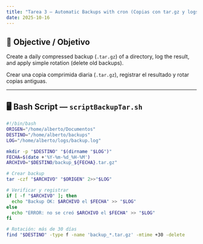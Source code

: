 ```yaml
---
title: "Tarea 3 — Automatic Backups with cron (Copias con tar.gz y logs)"
date: 2025-10-16
---
```


## 🎯 Objective / Objetivo
Create a daily compressed backup (`.tar.gz`) of a directory, log the result, and apply simple rotation (delete old backups).

Crear una copia comprimida diaria (`.tar.gz`), registrar el resultado y rotar copias antiguas.

---

## 🖥️ Bash Script — `scriptBackupTar.sh`

```bash
#!/bin/bash
ORIGEN="/home/alberto/Documentos"
DESTINO="/home/alberto/backups"
LOG="/home/alberto/logs/backup.log"

mkdir -p "$DESTINO" "$(dirname "$LOG")"
FECHA=$(date +'%Y-%m-%d_%H-%M')
ARCHIVO="$DESTINO/backup_${FECHA}.tar.gz"

# Crear backup
tar -czf "$ARCHIVO" "$ORIGEN" 2>>"$LOG"

# Verificar y registrar
if [ -f "$ARCHIVO" ]; then
  echo "Backup OK: $ARCHIVO el $FECHA" >> "$LOG"
else
  echo "ERROR: no se creó $ARCHIVO el $FECHA" >> "$LOG"
fi

# Rotación: más de 30 días
find "$DESTINO" -type f -name 'backup_*.tar.gz' -mtime +30 -delete

